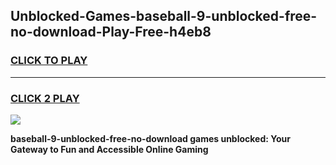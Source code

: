 
## Unblocked-Games-baseball-9-unblocked-free-no-download-Play-Free-h4eb8
<h3>
<a href="https://premium76.site?title=baseball-9-unblocked-free-no-download&ref=18A1">CLICK TO PLAY</a></h3>
<hr>

<h3>
<a href="https://premium76.site?title=baseball-9-unblocked-free-no-download&ref=18A1">CLICK 2 PLAY</a>
  
</h3>

<a href="https://premium76.site?title=baseball-9-unblocked-free-no-download&ref=18A1"><img src="https://clearcache.store/games.png"></a>


**baseball-9-unblocked-free-no-download games unblocked: Your Gateway to Fun and Accessible Online Gaming**
